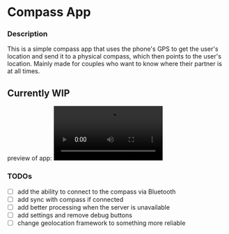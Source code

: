 # Compass App

### Description
This is a simple compass app that uses the phone's GPS to get the user's location and send it to a physical compass, which then points to the user's location. Mainly made for couples who want to know where their partner is at all times.



## Currently WIP
preview of app:
<video src='https://user-images.githubusercontent.com/50590135/235178677-73e02a8a-546c-45ff-a05c-6697c7a57c55.webm' width=250/>

### TODOs
- [ ] add the ability to connect to the compass via Bluetooth
- [ ] add sync with compass if connected
- [ ] add better processing when the server is unavailable
- [ ] add settings and remove debug buttons
- [ ] change geolocation framework to something more reliable
